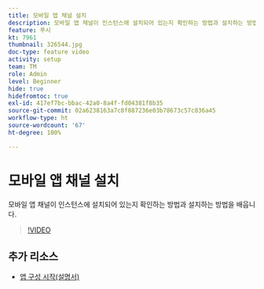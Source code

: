 ```yaml
---
title: 모바일 앱 채널 설치
description: 모바일 앱 채널이 인스턴스에 설치되어 있는지 확인하는 방법과 설치하는 방법을 배웁니다.
feature: 푸시
kt: 7961
thumbnail: 326544.jpg
doc-type: feature video
activity: setup
team: TM
role: Admin
level: Beginner
hide: true
hidefromtoc: true
exl-id: 417ef7bc-bbac-42a0-8a4f-fd04381f8b35
source-git-commit: 02a6238163a7c8f887236e03b78673c57c836a45
workflow-type: ht
source-wordcount: '67'
ht-degree: 100%

---
```


# 모바일 앱 채널 설치

모바일 앱 채널이 인스턴스에 설치되어 있는지 확인하는 방법과 설치하는 방법을 배웁니다.

>[!VIDEO](https://video.tv.adobe.com/v/326544?quality=12)

## 추가 리소스

* [앱 구성 시작(설명서)](https://experienceleague.adobe.com/docs/campaign-classic/using/sending-messages/sending-push-notifications/configure-the-mobile-app/get-started-app-config.html?lang=ko)
